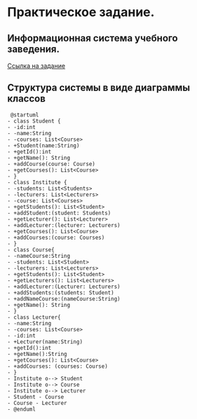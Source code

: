 # Практическое задание.
## Информационная система учебного заведения.
[Ссылка на задание](https://docs.google.com/document/d/1COj5FSznQYb5yC-z6eeu6ggpT8VijWzjwsvZ0ugukN8/edit)
## Структура системы в виде диаграммы классов
```
 @startuml
- class Student {
- -id:int
- -name:String
- -courses: List<Course>
- +Student(name:String)
- +getId():int
- +getName(): String
- +addCourse(course: Course)
- +getCourses(): List<Course>
- }
- class Institute {
- -students: List<Students>
- -lecturers: List<Lecturers>
- -course: List<Courses>
- +getStudents(): List<Student>
- +addStudent:(student: Students)
- +getLecturer(): List<Lecturer>
- +addLecturer:(lecturer: Lecturers)
- +getCourses(): List<Course>
- +addCourses:(course: Courses) 
- }
- class Course{
- -nameCourse:String
- -students: List<Student>
- -lecturers: List<Lecturers>
- +getStudents(): List<Student>
- +getLecturers(): List<Lecturers>
- +addLecturer:(Lecturer: Lecturers)
- +addStudents:(students: Student)
- +addNameCourse:(nameCourse:String)
- +getName(): String 
- }
- class Lecturer{
- -name:String
- -courses: List<Course>
- -id:int
- +Lecturer(name:String)
- +getId():int
- +getName():String
- +getCourses(): List<Course>
- +addCourses: (courses: Course)
- }
- Institute o--> Student
- Institute o--> Course
- Institute o--> Lecturer
- Student - Course
- Course - Lecturer
- @enduml
```
